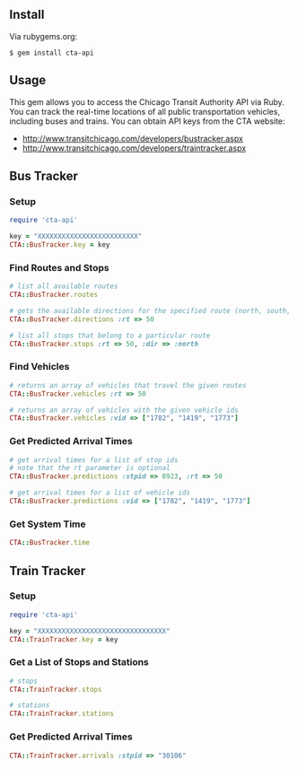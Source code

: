 ## Install

Via rubygems.org:

```
$ gem install cta-api
```

## Usage

This gem allows you to access the Chicago Transit Authority API via Ruby. You can track the real-time locations of all public transportation vehicles, including buses and trains. You can obtain API keys from the CTA website:

* http://www.transitchicago.com/developers/bustracker.aspx
* http://www.transitchicago.com/developers/traintracker.aspx

## Bus Tracker

### Setup

``` ruby
require 'cta-api'

key = "XXXXXXXXXXXXXXXXXXXXXXXXX"
CTA::BusTracker.key = key
```

### Find Routes and Stops

``` ruby
# list all available routes
CTA::BusTracker.routes

# gets the available directions for the specified route (north, south, etc.)
CTA::BusTracker.directions :rt => 50

# list all stops that belong to a particular route
CTA::BusTracker.stops :rt => 50, :dir => :north
```

### Find Vehicles

``` ruby
# returns an array of vehicles that travel the given routes
CTA::BusTracker.vehicles :rt => 50

# returns an array of vehicles with the given vehicle ids
CTA::BusTracker.vehicles :vid => ["1782", "1419", "1773"]
```

### Get Predicted Arrival Times

``` ruby
# get arrival times for a list of stop ids
# note that the rt parameter is optional
CTA::BusTracker.predictions :stpid => 8923, :rt => 50

# get arrival times for a list of vehicle ids
CTA::BusTracker.predictions :vid => ["1782", "1419", "1773"]
```

### Get System Time
``` ruby
CTA::BusTracker.time
```

## Train Tracker

### Setup

``` ruby
require 'cta-api'

key = "XXXXXXXXXXXXXXXXXXXXXXXXXXXXXXXX"
CTA::TrainTracker.key = key
```

### Get a List of Stops and Stations

``` ruby
# stops
CTA::TrainTracker.stops

# stations
CTA::TrainTracker.stations
```

### Get Predicted Arrival Times

``` ruby
CTA::TrainTracker.arrivals :stpid => "30106"
```